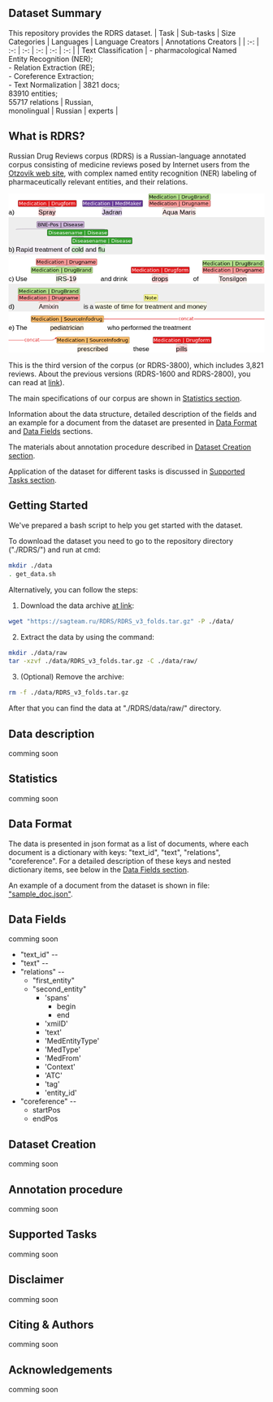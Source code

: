 Dataset Summary
---
This repository provides the RDRS dataset.
| Task | Sub-tasks | Size Categories | Languages | Language Creators | Annotations Creators |
| :-: | :-: | :-: | :-: | :-: | :-: |
| Text Classification | - pharmacological Named<br/>Entity Recognition (NER);<br/>- Relation Extraction (RE);<br/>- Coreference Extraction;<br/>- Text Normalization | 3821 docs;<br/> 83910 entities;<br/> 55717 relations | Russian,<br/>monolingual | Russian | experts |

What is RDRS?
---
Russian Drug Reviews corpus (RDRS) is a Russian-language annotated corpus consisting of medicine reviews posed by Internet users from the [Otzovik web site](https://otzovik.com/), with complex named entity recognition (NER) labeling of pharmaceutically relevant entities, and their relations.
<p align="center"><img src=./assets/annotation_example.png></p>

This is the third version of the corpus (or RDRS-3800), which includes 3,821 reviews. About the previous versions (RDRS-1600 and RDRS-2800), you can read at [link](https://sagteam.ru/en/med-corpus/)).

The main specifications of our corpus are shown in [Statistics section](#statistics).

Information about the data structure, detailed description of the fields and an example for a document from the dataset are presented in [Data Format](#data-format) and [Data Fields](#data-fields) sections.

The materials about annotation procedure described in [Dataset Creation section](#dataset-creation).

Application of the dataset for different tasks is discussed in [Supported Tasks section](#supported-tasks).

Getting Started
---
We've prepared a bash script to help you get started with the dataset.

To download the dataset you need to go to the repository directory ("./RDRS/") and run at cmd:
```bash
mkdir ./data
. get_data.sh
```

Alternatively, you can follow the steps:
1. Download the data archive [at link](https://sagteam.ru/RDRS/RDRS_v3_folds.tar.gz):
```bash
wget "https://sagteam.ru/RDRS/RDRS_v3_folds.tar.gz" -P ./data/
```
2. Extract the data by using the command:
```bash
mkdir ./data/raw
tar -xzvf ./data/RDRS_v3_folds.tar.gz -C ./data/raw/
```
3. (Optional) Remove the archive:
```bash
rm -f ./data/RDRS_v3_folds.tar.gz
```

After that you can find the data at "./RDRS/data/raw/" directory.

Data description
---
comming soon


Statistics
---
comming soon


Data Format
---
The data is presented in json format as a list of documents, where each document is a dictionary with keys: "text_id", "text", "relations", "coreference". For a detailed description of these keys and nested dictionary items, see below in the [Data Fields section](#data-fields).

An example of a document from the dataset is shown in file: ["sample_doc.json"](./assets/sample_doc.json).

Data Fields
---
comming soon

- "text_id" -- 
- "text" -- 
- "relations" -- 
	- "first_entity"
	- "second_entity"
		- 'spans'
			- begin
			- end
		- 'xmiID'
		- 'text'
		- 'MedEntityType'
		- 'MedType'
		- 'MedFrom'
		- 'Context'
		- 'ATC'
		- 'tag'
		- 'entity_id'
- "coreference" -- 
	- startPos
	- endPos

Dataset Creation
---
comming soon

Annotation procedure
---
comming soon

Supported Tasks
---
comming soon

Disclaimer
---
comming soon

Citing & Authors
---
comming soon

Acknowledgements
---
comming soon